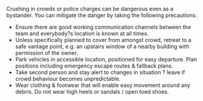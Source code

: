 [Title]: # (Dealing with Crushes)
[Difficulty]: # (Beginner)
[Order]: # (7)

Crushing in crowds or police charges can be dangerous even as a bystander. You can mitigate the danger by taking the following precautions:

*   Ensure there are good working communication channels between the team and everybody?s location is known at all times.
*   Unless specifically planned to cover from amongst crowd, retreat to a safe vantage point, e.g. an upstairs window of a nearby building with permission of the owner.
*   Park vehicles in accessible location, positioned for easy departure. Plan positions including emergency escape routes & fallback plans.
*   Take second person and stay alert to changes in situation ? leave if crowd behaviour becomes unpredictable.
*   Wear clothing & footwear that will enable easy movement around any debris. Do not wear high heels or sandals / open toed shoes.